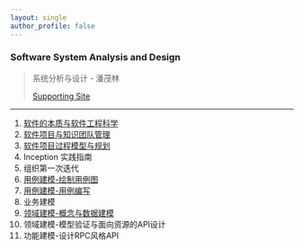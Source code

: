 ```yaml
---
layout: single
author_profile: false
---
```


### Software System Analysis and Design


> 系统分析与设计 - 潘茂林
>
> [Supporting Site](https://sysu-swsad.github.io)

----

1. [软件的本质与软件工程科学](../软件的本质与软件工程科学/page.md)
2. [软件项目与知识团队管理](./软件项目与知识团队管理基础/page.md)
3. [软件项目过程模型与规划](./软件项目过程模型与规划/page.md)
4. Inception 实践指南
5. 组织第一次迭代
6. [用例建模-绘制用例图](./用例建模-绘制用例图/page.md)
7. [用例建模-用例编写](./用例建模-用例编写/page.md)
8. 业务建模
9. [领域建模-概念与数据建模](./领域建模-概念与数据建模/page.md)
10. 领域建模-模型验证与面向资源的API设计
11. 功能建模-设计RPC风格API



